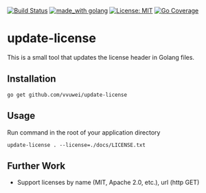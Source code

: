 [![Build Status](https://github.com/vvuwei/update-license/workflows/Build/badge.svg)](https://github.com/vvuwei/update-license/actions?query=branch%3Amaster+workflow%3A%22Build%22)
[![made_with golang](https://img.shields.io/badge/made_with-golang-blue.svg)](https://golang.org/)
[![License: MIT](https://img.shields.io/badge/License-MIT-yellow.svg)](https://opensource.org/licenses/MIT)
[![Go Coverage](https://github.com/vvuwei/update-license/wiki/coverage.svg)](https://raw.githack.com/wiki/vvuwei/update-license/coverage.html)

# update-license

This is a small tool that updates the license header in Golang files.

## Installation

```
go get github.com/vvuwei/update-license
```

## Usage

Run command in the root of your application directory

```
update-license . --license=./docs/LICENSE.txt
```

## Further Work

* Support licenses by name (MIT, Apache 2.0, etc.), url (http GET)
